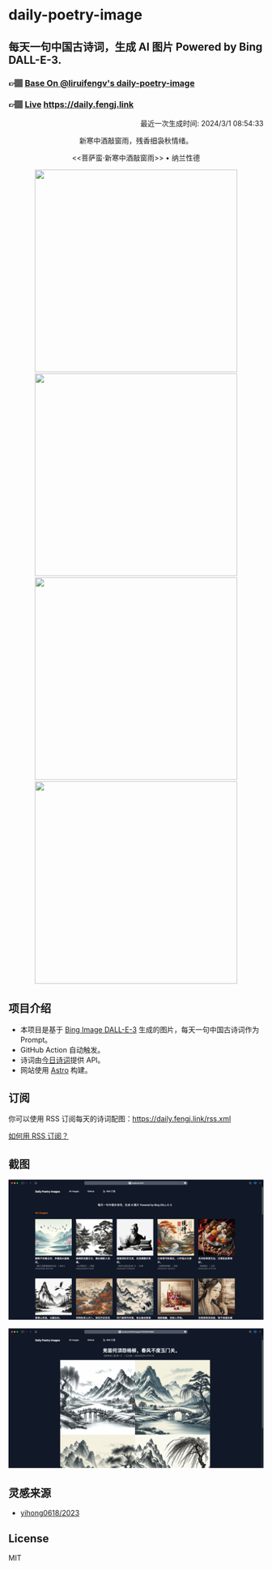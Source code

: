 
# daily-poetry-image

## 每天一句中国古诗词，生成 AI 图片 Powered by Bing DALL-E-3.

### 👉🏽 [Base On @liruifengv's daily-poetry-image](https://github.com/liruifengv/daily-poetry-image)

### 👉🏽 [Live](https://daily.fengj.link) https://daily.fengj.link

<p align="right">
  最近一次生成时间: 2024/3/1 08:54:33
</p>
<p align="center">
新寒中酒敲窗雨，残香细袅秋情绪。
</p>
<p align="center">
<<菩萨蛮·新寒中酒敲窗雨>> • 纳兰性德
</p>
<p align="center">
<img src="https://tse1.mm.bing.net/th/id/OIG2.eW2RYXcD5exoDpz5Tjve" height="400" width="400" />
<img src="https://tse1.mm.bing.net/th/id/OIG2.znxMFhyy23oTAdwN.TSK" height="400" width="400" />
<img src="https://tse1.mm.bing.net/th/id/OIG2.Rer2UTVaj3ZR_mBLOdew" height="400" width="400" />
<img src="https://tse4.mm.bing.net/th/id/OIG2.Vk3cCz6uEyqIMehnQ6GU" height="400" width="400" />
</p>

## 项目介绍

-   本项目是基于 [Bing Image DALL-E-3](https://www.bing.com/images/create) 生成的图片，每天一句中国古诗词作为 Prompt。
-   GitHub Action 自动触发。
-   诗词由[今日诗词](https://www.jinrishici.com/)提供 API。
-   网站使用 [Astro](https://astro.build) 构建。

## 订阅

你可以使用 RSS 订阅每天的诗词配图：https://daily.fengj.link/rss.xml

[如何用 RSS 订阅？](https://zhuanlan.zhihu.com/p/55026716)

## 截图

![图片列表](./screenshots/Snipaste_2023-12-28_21-00-26.png)

![图片详情](./screenshots/Snipaste_2023-12-28_21-00-53.png)

## 灵感来源

-   [yihong0618/2023](https://github.com/yihong0618/2023)

## License

MIT
